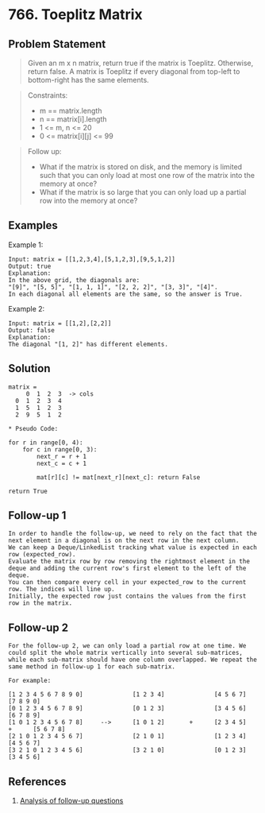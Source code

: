 # 766. Toeplitz Matrix

## Problem Statement

> Given an m x n matrix, return true if the matrix is Toeplitz. Otherwise, return false.
> A matrix is Toeplitz if every diagonal from top-left to bottom-right has the same elements.

> Constraints:
>
> - m == matrix.length
> - n == matrix[i].length
> - 1 <= m, n <= 20
> - 0 <= matrix[i][j] <= 99

> Follow up:
>
> - What if the matrix is stored on disk, and the memory is limited such that you can only load at most one row of the matrix into the memory at once?
> - What if the matrix is so large that you can only load up a partial row into the memory at once?

## Examples

Example 1:

```
Input: matrix = [[1,2,3,4],[5,1,2,3],[9,5,1,2]]
Output: true
Explanation:
In the above grid, the diagonals are:
"[9]", "[5, 5]", "[1, 1, 1]", "[2, 2, 2]", "[3, 3]", "[4]".
In each diagonal all elements are the same, so the answer is True.
```

Example 2:

```
Input: matrix = [[1,2],[2,2]]
Output: false
Explanation:
The diagonal "[1, 2]" has different elements.
```

## Solution

```
matrix =
     0  1  2  3  -> cols
  0  1  2  3  4
  1  5  1  2  3
  2  9  5  1  2

* Pseudo Code:

for r in range[0, 4):
    for c in range[0, 3):
        next_r = r + 1
        next_c = c + 1

        mat[r][c] != mat[next_r][next_c]: return False

return True
```

## Follow-up 1

```
In order to handle the follow-up, we need to rely on the fact that the next element in a diagonal is on the next row in the next column.
We can keep a Deque/LinkedList tracking what value is expected in each row (expected_row).
Evaluate the matrix row by row removing the rightmost element in the deque and adding the current row's first element to the left of the deque.
You can then compare every cell in your expected_row to the current row. The indices will line up.
Initially, the expected row just contains the values from the first row in the matrix.
```

## Follow-up 2

```
For the follow-up 2, we can only load a partial row at one time. We could split the whole matrix vertically into several sub-matrices, while each sub-matrix should have one column overlapped. We repeat the same method in follow-up 1 for each sub-matrix.

For example:

[1 2 3 4 5 6 7 8 9 0]              [1 2 3 4]              [4 5 6 7]              [7 8 9 0]
[0 1 2 3 4 5 6 7 8 9]              [0 1 2 3]              [3 4 5 6]              [6 7 8 9]
[1 0 1 2 3 4 5 6 7 8]     -->      [1 0 1 2]       +      [2 3 4 5]       +      [5 6 7 8]
[2 1 0 1 2 3 4 5 6 7]              [2 1 0 1]              [1 2 3 4]              [4 5 6 7]
[3 2 1 0 1 2 3 4 5 6]              [3 2 1 0]              [0 1 2 3]              [3 4 5 6]
```

## References

1. [Analysis of follow-up questions](https://leetcode.com/problems/toeplitz-matrix/solutions/271388/Java-Solution-for-Follow-Up-1-and-2/)

